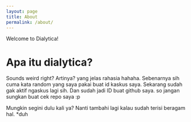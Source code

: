 ```yaml
---
layout: page
title: About
permalink: /about/
---
```


Welcome to Dialytica!

Apa itu dialytica?
======================

Sounds weird right? Artinya? yang jelas rahasia hahaha. Sebenarnya sih cuma kata random
yang saya pakai buat id kaskus saya. Sekarang sudah gak aktif ngaskus lagi sih. Dan sudah
jadi ID buat github saya. so jangan sungkan buat cek repo saya :p

Mungkin segini dulu kali ya? Nanti tambahi lagi kalau sudah terisi beragam hal. *duh
